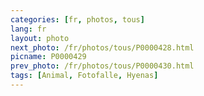 ```yaml
---
categories: [fr, photos, tous]
lang: fr
layout: photo
next_photo: /fr/photos/tous/P0000428.html
picname: P0000429
prev_photo: /fr/photos/tous/P0000430.html
tags: [Animal, Fotofalle, Hyenas]
---
```

